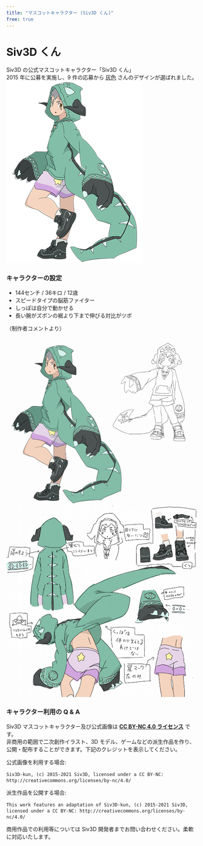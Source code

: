 ```yaml
---
title: "マスコットキャラクター (Siv3D くん)"
free: true
---
```


# Siv3D くん
Siv3D の公式マスコットキャラクター「Siv3D くん」  
2015 年に公募を実施し、9 件の応募から [灰色](https://www.pixiv.net/users/2177957) さんのデザインが選ばれました。
![](https://github.com/Siv3D/siv3d.docs.images/blob/master/mascot/siv3d-kun.png?raw=true)

### キャラクターの設定

- 144センチ / 36キロ / 12歳
- スピードタイプの脳筋ファイター
- しっぽは自分で動かせる
- 長い腕がズボンの裾より下まで伸びる対比がツボ

（制作者コメントより）

![](https://github.com/Siv3D/siv3d.docs.images/blob/master/mascot/siv3d-kun-detail-1.png?raw=true)
![](https://github.com/Siv3D/siv3d.docs.images/blob/master/mascot/siv3d-kun-detail-2.png?raw=true)

### キャラクター利用の Q & A
Siv3D マスコットキャラクター及び公式画像は **[CC BY-NC 4.0 ライセンス](https://creativecommons.org/licenses/by-nc/4.0/deed.ja)** です。  
非商用の範囲で二次創作イラスト、3D モデル、ゲームなどの派生作品を作り、公開・配布することができます。下記のクレジットを表示してください。

公式画像を利用する場合:
```
Siv3D-kun, (c) 2015-2021 Siv3D, licensed under a CC BY-NC: http://creativecommons.org/licenses/by-nc/4.0/
```

派生作品を公開する場合:
```
This work features an adaptation of Siv3D-kun, (c) 2015-2021 Siv3D, licensed under a CC BY-NC: http://creativecommons.org/licenses/by-nc/4.0/
```

商用作品での利用等については Siv3D 開発者までお問い合わせください。柔軟に対応いたします。
